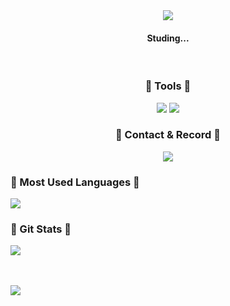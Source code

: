 <div align="center">

  <img src="https://capsule-render.vercel.app/api?type=waving&color=black&height=160&section=header&text=shdudtj&fontSize=40" />
  
<div align="center">
    <!-- <h3>🩶 Tech Stack 🩶</h3>
  	<img src="https://img.shields.io/badge/HTML5-E34F26?style=flat&logo=HTML5&logoColor=white" />
  	<img src="https://img.shields.io/badge/CSS3-1572B6?style=flat&logo=CSS3&logoColor=white" /> -->
        <h4> Studing... </h4>
        <!-- <img src="https://img.shields.io/badge/Python-3776AB?style=flat&logo=Python&logoColor=white" /> -->
        <!-- <img src="https://img.shields.io/badge/JavaScript-F7DF1E?style=flat&logo=JavaScript&logoColor=white" /> -->
        <!-- <img src="http://img.shields.io/badge/java-007396?style=flat&logo=OpenJDK&logoColor=white"> -->
      </div>
  
<br>
    <h3>🩶 Tools 🩶</h3>
    <img src="https://img.shields.io/badge/Eclipse IDE-2C2255?style=flat&logo=Eclipse IDE&logoColor=white" />
    <img src="https://img.shields.io/badge/Visual Studio Code-007ACC?style=flat&logo=Visual Studio Code&logoColor=white" />
<br>
    <h3>🩶 Contact & Record 🩶</h3>
    <img src="https://img.shields.io/badge/Gmail-EA4335?style=flat&logo=Gmail&logoColor=white" />
    <!-- <img src="https://img.shields.io/badge/Velog-20C997?style=flat&logo=Velog&logoColor=white" /> -->
  
</div>

  <h3>🩶 Most Used Languages 🩶</h3>
  <img src="https://github-readme-stats.vercel.app/api/top-langs/?username=shdudtj&layout=compact">
  
<br>

 <h3>🩶 Git Stats 🩶</h3>
 <img src="https://github-readme-stats.vercel.app/api?username=shdudtj&show_icons=true">

<br>
  <!-- <h3>🩶 Solved 🩶</h3>
  [![Solved.ac Profile](http://mazassumnida.wtf/api/v2/generate_badge?boj=shdudtj902)](https://solved.ac/shdudtj902/) -->

<br>
<br>

<a href="https://hits.seeyoufarm.com"><img src="https://hits.seeyoufarm.com/api/count/incr/badge.svg?url=https%3A%2F%2Fgithub.com%2Fshdudtj%2Fhit-counter&count_bg=%23000000&title_bg=%23000000&icon=&icon_color=%23FFFFFF&title=hits&edge_flat=false"/></a>

</div>
